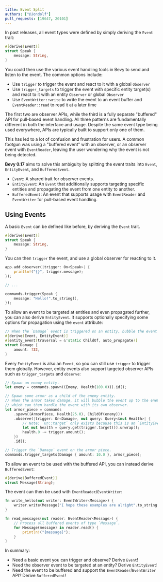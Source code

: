 ```yaml
---
title: Event Split
authors: ["@Jondolf"]
pull_requests: [19647, 20101]
---
```


In past releases, all event types were defined by simply deriving the `Event` trait:

```rust
#[derive(Event)]
struct Speak {
    message: String,
}
```

You could then use the various event handling tools in Bevy to send and listen to the event. The common options include:

- Use `trigger` to trigger the event and react to it with a global `Observer`
- Use `trigger_targets` to trigger the event with specific entity target(s) and react to it with an entity `Observer` or global `Observer`
- Use `EventWriter::write` to write the event to an event buffer and `EventReader::read` to read it at a later time

The first two are observer APIs, while the third is a fully separate "buffered" API for pull-based event handling.
All three patterns are fundamentally different in both the interface and usage. Despite the same event type being used everywhere,
APIs are typically built to support only one of them.

This has led to a lot of confusion and frustration for users. A common footgun was using a "buffered event" with an observer,
or an observer event with `EventReader`, leaving the user wondering why the event is not being detected.

**Bevy 0.17** aims to solve this ambiguity by splitting the event traits into `Event`, `EntityEvent`, and `BufferedEvent`.

- `Event`: A shared trait for observer events.
- `EntityEvent`: An `Event` that additionally supports targeting specific entities and propagating the event from one entity to another.
- `BufferedEvent`: An event that supports usage with `EventReader` and `EventWriter` for pull-based event handling.

## Using Events

A basic `Event` can be defined like before, by deriving the `Event` trait.

```rust
#[derive(Event)]
struct Speak {
    message: String,
}
```

You can then `trigger` the event, and use a global observer for reacting to it.

```rust
app.add_observer(|trigger: On<Speak>| {
    println!("{}", trigger.message);
});

// ...

commands.trigger(Speak {
    message: "Hello!".to_string(),
});
```

To allow an event to be targeted at entities and even propagated further, you can also derive `EntityEvent`.
It supports optionally specifying some options for propagation using the `event` attribute:

```rust
// When the `Damage` event is triggered on an entity, bubble the event up to ancestors.
#[derive(Event, EntityEvent)]
#[entity_event(traversal = &'static ChildOf, auto_propagate)]
struct Damage {
    amount: f32,
}
```

Every `EntityEvent` is also an `Event`, so you can still use `trigger` to trigger them globally.
However, entity events also support targeted observer APIs such as `trigger_targets` and `observe`:

```rust
// Spawn an enemy entity.
let enemy = commands.spawn((Enemy, Health(100.0))).id();

// Spawn some armor as a child of the enemy entity.
// When the armor takes damage, it will bubble the event up to the enemy,
// which can then handle the event with its own observer.
let armor_piece = commands
    .spawn((ArmorPiece, Health(25.0), ChildOf(enemy)))
    .observe(|trigger: On<Damage>, mut query: Query<&mut Health>| {
        // Note: `On::target` only exists because this is an `EntityEvent`.
        let mut health = query.get(trigger.target()).unwrap();
        health.0 -= trigger.amount();
    })
    .id();

// Trigger the `Damage` event on the armor piece.
commands.trigger_targets(Damage { amount: 10.0 }, armor_piece);
```

To allow an event to be used with the buffered API, you can instead derive `BufferedEvent`:

```rust
#[derive(BufferedEvent)]
struct Message(String);
```

The event can then be used with `EventReader`/`EventWriter`:

```rust
fn write_hello(mut writer: EventWriter<Message>) {
    writer.write(Message("I hope these examples are alright".to_string()));
}

fn read_messages(mut reader: EventReader<Message>) {
    // Process all buffered events of type `Message`.
    for Message(message) in reader.read() {
        println!("{message}");
    }
}
```

In summary:

- Need a basic event you can trigger and observe? Derive `Event`!
- Need the observer event to be targeted at an entity? Derive `EntityEvent`!
- Need the event to be buffered and support the `EventReader`/`EventWriter` API? Derive `BufferedEvent`!
